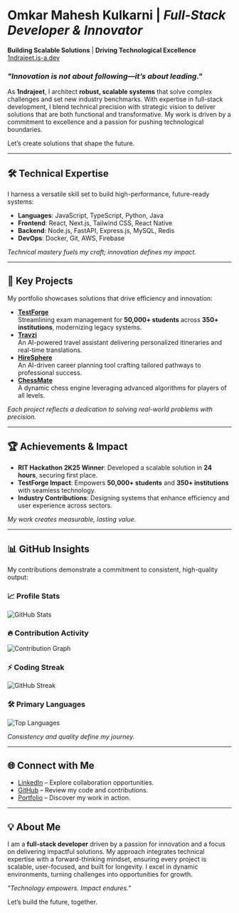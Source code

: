 # **Omkar Mahesh Kulkarni** | *Full-Stack Developer & Innovator*  
**Building Scalable Solutions** | **Driving Technological Excellence**  
[1ndrajeet.is-a.dev](https://1ndrajeet.is-a.dev)

### *"Innovation is not about following—it’s about leading."*

As **1ndrajeet**, I architect **robust, scalable systems** that solve complex challenges and set new industry benchmarks. With expertise in full-stack development, I blend technical precision with strategic vision to deliver solutions that are both functional and transformative. My work is driven by a commitment to excellence and a passion for pushing technological boundaries.

Let’s create solutions that shape the future.

---

## 🛠️ **Technical Expertise**  
I harness a versatile skill set to build high-performance, future-ready systems:  

- **Languages**: JavaScript, TypeScript, Python, Java  
- **Frontend**: React, Next.js, Tailwind CSS, React Native  
- **Backend**: Node.js, FastAPI, Express.js, MySQL, Redis  
- **DevOps**: Docker, Git, AWS, Firebase  

*Technical mastery fuels my craft; innovation defines my impact.*

---

## 🚀 **Key Projects**  
My portfolio showcases solutions that drive efficiency and innovation:  

- **[TestForge](https://testforge.software)**  
  Streamlining exam management for **50,000+ students** across **350+ institutions**, modernizing legacy systems.  
- **[Travzi](https://travzi.vercel.app)**  
  An AI-powered travel assistant delivering personalized itineraries and real-time translations.  
- **[HireSphere](https://hiresphere-gamma.vercel.app)**  
  An AI-driven career planning tool crafting tailored pathways to professional success.  
- **[ChessMate](https://github.com/1ndrajeet/ChessMate)**  
  A dynamic chess engine leveraging advanced algorithms for players of all levels.  

*Each project reflects a dedication to solving real-world problems with precision.*

---

## 🏆 **Achievements & Impact**  
- **RIT Hackathon 2K25 Winner**: Developed a scalable solution in **24 hours**, securing first place.  
- **TestForge Impact**: Empowers **50,000+ students** and **350+ institutions** with seamless technology.  
- **Industry Contributions**: Designing systems that enhance efficiency and user experience across sectors.

*My work creates measurable, lasting value.*

---

## 📊 **GitHub Insights**  
My contributions demonstrate a commitment to consistent, high-quality output:  

### 📈 Profile Stats  
![GitHub Stats](https://github-readme-stats.vercel.app/api?username=1ndrajeet&theme=vue-dark&show_icons=true&count_private=true&hide_border=true)  

### 🔥 Contribution Activity  
![Contribution Graph](https://github-readme-activity-graph.vercel.app/graph?username=1ndrajeet&theme=vue-dark&hide_border=true&area=true)  

### ⚡ Coding Streak  
![GitHub Streak](https://github-readme-streak-stats.herokuapp.com/?user=1ndrajeet&theme=radical&hide_border=true)

### 🛠️ Primary Languages  
![Top Languages](https://github-readme-stats.vercel.app/api/top-langs/?username=1ndrajeet&theme=vue-dark&hide_border=true&layout=compact&langs_count=6)  

*Consistency and quality define my journey.*

---

## 🌐 **Connect with Me**  
- [LinkedIn](https://www.linkedin.com/in/1ndrajeet) – Explore collaboration opportunities.  
- [GitHub](https://github.com/1ndrajeet) – Review my code and contributions.  
- [Portfolio](https://1ndrajeet.is-a.dev) – Discover my work in action.  

---

## 💡 **About Me**  
I am a **full-stack developer** driven by a passion for innovation and a focus on delivering impactful solutions. My approach integrates technical expertise with a forward-thinking mindset, ensuring every project is scalable, user-focused, and built for longevity. I excel in dynamic environments, turning challenges into opportunities for growth.

*"Technology empowers. Impact endures."*

Let’s build the future, together.  